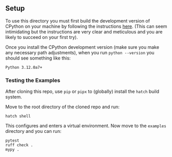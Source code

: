 ## Setup

To use this directory you must first build the development
version of CPython on your machine by following the instructions
[here](https://devguide.python.org/getting-started/setup-building). (This can seem intimidating but the instructions
are very clear and meticulous and you are likely to succeed on your
first try).

Once you install the CPython development version (make sure you make
any necessary path adjustments), when you run ``python --version`` 
you should see something like this:

```
Python 3.12.0a7+
```

### Testing the Examples

After cloning this repo, use `pip` or `pipx` to (globally) install the `hatch`
build system.

Move to the root directory of the cloned repo and run:

```
hatch shell
```

This configures and enters a virtual environment. Now move to the
`examples` directory and you can run:

```
pytest
ruff check .
mypy .
```
